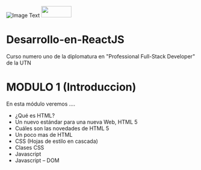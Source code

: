 ![Image Text](https://www.frba.utn.edu.ar/wp-content/uploads/2016/08/logo-utn.ba-horizontal-e1471367724904.jpg)
<a href="https://tp1-optativo.facumruiz.repl.co" target="_blank"><img src="https://www.frba.utn.edu.ar/wp-content/uploads/2016/08/logo-utn.ba-horizontal-e1471367724904.jpg" height="30" width="80"></a>
# Desarrollo-en-ReactJS
Curso numero uno de la diplomatura en "Professional Full-Stack Developer" de la UTN

# MODULO 1 (Introduccion)
En esta módulo veremos ....

- ¿Qué es HTML?
- Un nuevo estándar para una nueva Web, HTML 5
- Cuáles son las novedades de HTML 5
- Un poco mas de HTML
- CSS (Hojas de estilo en cascada)
- Clases CSS
- Javascript
- Javascript – DOM

